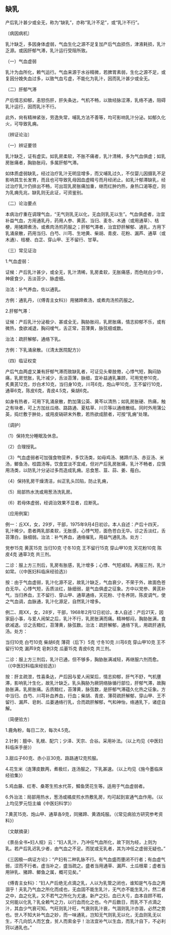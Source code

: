 ## 缺乳

产后乳汁甚少或全无，称为“缺乳”，亦称“乳汁不足”，或“乳汁不行”。

〔病因病机〕

乳汁缺乏，多因身体虚弱，气血生化之源不足复加产后气血损伤，津液耗损，乳汁乏源。或因肝郁气滞，乳汁运行受阻所致。

（一）气血虚弱

乳汁为血所化，赖气运行。气血来源于水谷精微，若脾胃素弱，生化之源不足，或复因分娩失血过多，以致气血亏虚，不能化为乳汁，因而乳汁甚少或全无。

（二）肝郁气滞

产后情志抑郁，恚怒伤肝，肝失条达，气机不畅，以致经脉涩滞，乳络不通，阻碍乳汁运行，因而乳汁不行。

此外，尙有精神紧张，劳逸失常，哺乳方法不善等，均可影响乳汁分泌。如郁久化火，可导致乳痈。

〔辨证论治〕

（一）辨证要领

乳汁缺乏，证有虚实。如乳房柔软，不胀不痛者，乳汁清稀，多为气血俱虚；如乳房胀痛者，胸胁胀闷，多属肝郁气滞。

如体质虚弱缺乳，经过治疗乳汁无明显增多，而又哺乳过久，不仅婴儿因摄乳不足影响其生长发育，而且也可导致乳母因血虚精亏而月经闭止。如乳汁郁滞缺乳，经过治疗乳汁仍排出不畅，可出现乳房胀痛加重，继而红肿灼热，身热口渴等症，则为乳痈先兆，缺乳则无此证，可资鉴别。

（二）论治要点

本病治疗重在调理气血，“无气则乳无以化，无血则乳无以生”。气血俱虚者，治宜补益气血，方用通乳丹，药用人参、黄芪、当归、麦冬、木通（或用通草）、桔梗，用猪蹄煮汤，或煮肉汤煎药服之；肝郁气滞者，治宜舒肝解郁、通乳，方用下乳涌泉散，药用当归、白芍、川芎、生地黄、柴胡、青皮、花粉、漏芦、通草（或木通）、桔梗、白芷、穿山甲、王不留行、甘草。

（三）常见证治

1.气血虚弱：

证候：产后乳汁甚少，或全无，乳汁清稀，乳房柔软，无胀痛感，而色㿠白少华，神疲食少，舌淡苔少、脉虚细。

治法：补气养血，佐以通乳。

方例：通乳丹，（《傅青主女科》）用猪蹄煮汤，或煮肉汤煎药服之。

2.肝郁气滞：

证候：产后乳汁分泌极少、甚或全无，胸胁胀闷，乳房胀痛，情志抑郁不乐，或有微热，食欲减退，胸闷嗳气，舌正常，苔薄黄，脉弦细或数。

治法：疏肝解郁，通络下乳。

方例：下乳涌泉散。（《清太医院配方》）

（四）临证权变

产后气血两虚又兼有肝郁气滞而致缺乳者，可证见头晕肢倦，心悸气短，胸闷胁痛，乳房觉胀，乳汁减少，舌淡苔薄，脉细，宜补益通乳兼顾，可用党参10克，炙黄芪12克，炒白术10克，当归身10克，川芎6克，炮山甲10克，王不留行10克，通草6克，陈皮6克，青皮4.5克，柴胡6克。

如身有热者，可用下乳涌泉散，酌加蒲公英、黄芩以清热；如乳房胀硬、热痛，触之有块者，可上方加丝瓜络、路路通、夏枯草、川贝等以通络散结。同时外用蒲公英，捣烂敷于肿处，或用皮硝研末外敷，若热欲成脓者，可按“乳痈”处理。

〔调护〕

（1）保持充分睡眠及休息。

（2）合理授乳。

（3）气血虚弱者可加强食物营养，多饮汤类，如母鸡汤、猪蹄爪汤、赤豆汤、米汤，鲫鱼汤，桂圆汤等。饮食宜淡不宜咸，但对产后乳房胀痛，乳汁不畅者，应慎用汤类，以防乳汁分泌过多而造成乳痈。忌食葱、韮、蒜、姜、薤白。

（4）保持乳房干燥清洁，纠正乳头凹陷，防止乳痈，

（5）局部热水洗或用葱汤洗乳房。

（6）若母体虚弱，经调治效果不显者，应断乳。

〔应用例案〕

例一：丘XX，女，29岁，干部，1975年9月4日初诊。本人自述：产后十四天，乳汁稀少。患者两乳部柔软，无胀感，心悸气短，面色苍白无华。诊之舌淡红，舌苔薄白，脉细弱。治法：补气养血，通络催乳，用益气通乳汤。处方：

党参15克 黄芪15克 当归10克 寸冬10克 王不留行15克 穿山甲10克 天花粉10克 陈皮4克 通草3克 共三剂。

二诊：服上方三剂后，乳房有胀感，乳汁增多；心悸、气短减轻。再服三剂，乳汁如常。（《中医妇科临床经验选》）

按：由于气血虚弱，乳汁化源不足，故乳汁缺乏，气血衰少，不荣于外，故面色苍白无华。心悸气短，舌质淡红，脉细弱，是气血俱虚之征象。方中以党参、黄芪补气，当归养血，王不留行、穿山甲、通草通络，天花粉、寸冬养阴，陈皮调气，使之气血调，血脉通，乳汁化源足，自然乳汁增多。

例二、周XX，女，28岁，干部，1968年2月12日初诊。本人自述：产后21天，因家庭小事，与爱人闹架之后，乳汁不行，乳房胀满而痛。精神郁闷，胸胁胀满，食欲减退。诊之舌黯红，苔薄黄，脉弦数。治法：疏肝解郁，通络下乳，用疏肝通乳汤。处方：

当归10克 白芍10克 柴胡6克 薄荷（后下）5克 寸冬10克 川芎6克 穿山甲10克 王不留行10克 漏芦9克 皂刺3克 瓜蒌15克 青皮6克 共三剂。

二诊：服上方三剂后，乳汁已通，但不够多，胸胁胀满减轻，再继服六剂而愈。（《中医妇科临床经验选》）

按：肝主疏泄，性喜条达，产后因与爱人闹架后，情志抑郁，肝气不舒，气机壅滞，影响乳汁生化，故乳汁缺乏。乳头胸胁为厥阴络脉循行部位，肝郁气滞，故胸胁胀满，乳房胀痛。舌质黯红，苔薄黄，脉弦数，是肝郁气滞蕴久化热之征象。方中当归、白芍、川芎补血养血，行血；柴胡、青皮、薄荷疏肝解郁，穿山甲、王不留行、漏芦、皂刺、瓜蒌通络行乳，合而疏肝解郁，气和神怡，络通乳下，诸症自解。

〔简便验方〕

1.鹿角粉，每日二次，每次4.5克。

2.针刺：膻中、乳根、配穴；少泽、天宗、合谷。采用补法。（以上均见《中医妇科临床手册》）

3.甜瓜子60克、赤小豆30克、路路通12克煎服。

4.花生米（连薄皮数两，煮极烂，连汤服之，下乳甚速。（以上均见《施今墨临床经验集》）

5.鸡血藤、红枣、桑寄生煎水代茶，鱆鱼煲花生等。适用于气血虚弱者。

6.外治法：局部用热水，葱汤或橘皮煎水热敷乳房，均可起到宣通气血作用。（以上均见罗元恺主编《中医妇科学》）

7.黄芪15克、炮山甲、通草各9克，同猪蹄、黄酒炖服。（《常见病验方研究参考资料》）

〔文献摘录〕

《景岳全书•妇人规》云：“妇人乳汁，乃冲任气血所化，故下则为经，上则为乳。若产后乳迟乳少者，由气血之不足。而犹或无乳者，其为冲任之虚弱无疑也。”

《三因极—病证方论》：“产妇有二种乳脉不行。有气血盛而壅闭不行者；有血虚气弱，涩而不行者。虚当补之，盛当疏之。盛者当用通草、漏芦、土瓜根辈；虚者当用钟乳、猪蹄、鲫鱼之属，概可见矣。”

《傅青主女科》：“妇人产后绝无点滴之乳，人以为乳管之闭也，谁知是气与血之两涸乎！夫乳乃气血之所化而成也，无血固不能生乳汁，无气亦不能生乳汁。然二者之中，血之化乳，又不若气之所化为尤速。新产之妇，血已大亏，血本自顾不暇，又何能以化乳？乳全赖气之力，以行血而化之也。今产后数日，而乳不下点滴之汁，其血少气衰可知。气旺则乳汁旺，气衰则乳汁衰，气涸则乳汁亦涸，必然之势也。世人不知大补气血之妙，而一味通乳，岂知无气则乳无以化，无血则乳无以生，不几向饥人而乞食，贫人而索金乎！治法宜补气以生血，而乳汁自下，不必利窍以通乳也。”
